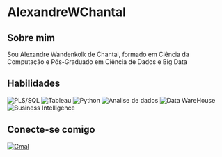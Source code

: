# AlexandreWChantal
## Sobre mim
Sou Alexandre Wandenkolk de Chantal, formado em Ciência da Computação e Pós-Graduado em Ciência de Dados e Big Data
## Habilidades
![PLS/SQL](https://img.shields.io/badge/PL/SQL-blue?style=for-the-badge)
![Tableau](https://img.shields.io/badge/Tableau-orange?style=for-the-badge)
![Python](https://img.shields.io/badge/Python-gray?style=for-the-badge)
![Analise de dados](https://img.shields.io/badge/Analise%20de%20dados-green?style=for-the-badge)
![Data WareHouse](https://img.shields.io/badge/Data%20Warehouse-brown?style=for-the-badge)
![Business Intelligence](https://img.shields.io/badge/Business%20Intelligence-black?style=for-the-badge)
## Conecte-se comigo
[![Gmal](https://img.shields.io/badge/Gmail-D14836?style=for-the-badge&logo=gmail&logoColor=white)](alexandrewchantal@gmail.com)

